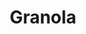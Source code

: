 ---
layout: recette
categories: [recettes]
hidden: true
lang: fr
sitemap: true
title: Granola
type: sucre
utensils:
  - saladier
  - plaque-cuisson
  - spatule-bois
  - bocal
recettes:
  Classique:
    ingredients: 
      - nom: beurre
        qte: 60
        unite: gr
      - nom: flocons d'avoine 
        qte: 200
        unite: gr
        variable: true
      - nom: buttermilk
        qte: 125
        unite: mL
      - nom: sucre
        qte: 50
        unite: gr
      - nom: noix
        qte: 100
        unite: gr
      - nom: huile de coco
        qte: 20
        unite: gr
      - nom: graines
        qte: 50
        unite: gr
      - nom: fruits secs
        qte: 50
        unite: gr
      - nom: sel
    etapes:
      - label: Préparation des flocons d'avoine
        details:
          - Faire fondre le beurre
          - Verser les flocons d'avoine, le beurre et le buttermilk dans un saladier
          - Mélanger
          - Laisser reposer 15 minutes
          - Ajouter le sucre et une pincée de sel
          - Mélanger
          - Laisser reposer 15 minutes
          - Étaler les flocons d'avoine sur une plaque de cuisson
          - Cuire 1h30 à 150°C en remuant toutes les 20 minutes
          - Réserver
      - label: Préparation des noix
        details:
          - Hacher grossièrement les noix
          - Verser les noix sur une plaque de cuisson
          - Torréfier 10 minutes à 180°C
          - Verser dans un saladier
          - Ajouter l'huile de coco et une pincée de sel
          - Mélanger
          - Réserver
      - label: Préparation des fruits secs
        details:
          - Hacher grossièrement les fruits secs
          - Réserver
      - label: Assemblage
        details:
          - Verser les flocons d'avoine, les noix, les graines, les fruits secs dans un grand saladier
          - Mélanger
          - Déverser sur une plaque de cuisson
          - Laisse refroidir 45 minutes
          - Conserver dans un bocal hermétique
notes:
  - "Noix : amandes, noisettes, noix de grenoble, cacahuètes, ..."
  - "Graines : sésame, lin, tournesol, courge, pavot, ..."
  - "Fruits Secs : abricots, raisins, cerises, kiwis, figues, ..."
---